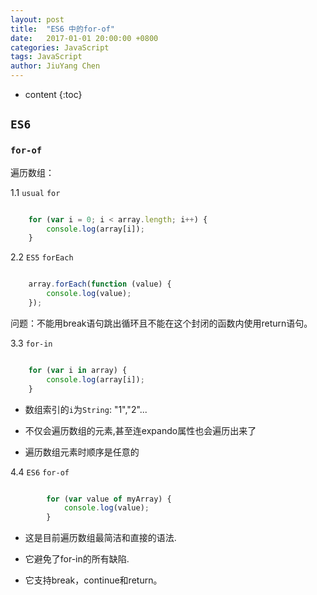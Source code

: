 ```yaml
---
layout: post
title:  "ES6 中的for-of"
date:   2017-01-01 20:00:00 +0800
categories: JavaScript
tags: JavaScript
author: JiuYang Chen
---
```


* content
{:toc}




## `ES6`

### `for-of`

遍历数组：

1.1 `usual` `for`

```js

	for (var i = 0; i < array.length; i++) {   
		console.log(array[i]);   
	}  

```
	
2.2 `ES5` `forEach`

```js

	array.forEach(function (value) {   
		console.log(value);  
	});  

```

问题：不能用break语句跳出循环且不能在这个封闭的函数内使用return语句。

3.3 `for-in`

```js

	for (var i in array) {   
		console.log(array[i]);   
	}  

```

* 数组索引的`i`为`String`: "1","2"...

* 不仅会遍历数组的元素,甚至连expando属性也会遍历出来了

* 遍历数组元素时顺序是任意的

4.4  `ES6` `for-of`

```js

		for (var value of myArray) {   
			console.log(value);   
		}  

```

* 这是目前遍历数组最简洁和直接的语法.

* 它避免了for-in的所有缺陷.

* 它支持break，continue和return。















